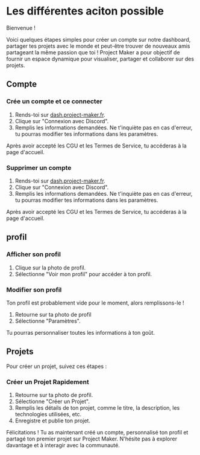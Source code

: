 # Les différentes aciton possible

Bienvenue !

Voici quelques étapes simples pour créer un compte sur notre dashboard, partager tes projets avec le monde et peut-être trouver de nouveaux amis partageant la même passion que toi ! Project Maker a pour objectif de fournir un espace dynamique pour visualiser, partager et collaborer sur des projets.

## Compte

### Crée un compte et ce connecter

1. Rends-toi sur [dash.project-maker.fr](https://dash.project-maker.fr).
2. Clique sur "Connexion avec Discord".
3. Remplis les informations demandées. Ne t'inquiète pas en cas d'erreur, tu pourras modifier tes informations dans les paramètres.

Après avoir accepté les CGU et les Termes de Service, tu accéderas à la page d'accueil.

### Supprimer un compte

1. Rends-toi sur [dash.project-maker.fr](https://dash.project-maker.fr).
2. Clique sur "Connexion avec Discord".
3. Remplis les informations demandées. Ne t'inquiète pas en cas d'erreur, tu pourras modifier tes informations dans les paramètres.

Après avoir accepté les CGU et les Termes de Service, tu accéderas à la page d'accueil.

## profil

### Afficher son profil

1. Clique sur la photo de profil.
2. Sélectionne "Voir mon profil" pour accéder à ton profil.

### Modifier son profil

Ton profil est probablement vide pour le moment, alors remplissons-le !

1. Retourne sur ta photo de profil
2. Sélectionne "Paramètres".

Tu pourras personnaliser toutes les informations à ton goût.

## Projets

Pour créer un projet, suivez ces étapes :

### Créer un Projet Rapidement

1. Retourne sur ta photo de profil.
2. Sélectionne "Créer un Projet".
3. Remplis les détails de ton projet, comme le titre, la description, les technologies utilisées, etc.
4. Enregistre et publie ton projet.

Félicitations ! Tu as maintenant créé un compte, personnalisé ton profil et partagé ton premier projet sur Project Maker. N'hésite pas à explorer davantage et à interagir avec la communauté.
